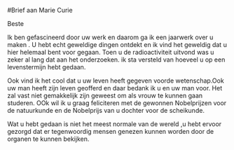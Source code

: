 #Brief aan Marie Curie

Beste

Ik ben gefascineerd door uw werk en daarom ga ik een jaarwerk over u maken .
U hebt echt geweldige dingen ontdekt en ik vind het geweldig dat u hier helemaal bent voor gegaan. 
Toen u de radioactiviteit uitvond was u zeker al lang dat aan het onderzoeken. ik sta versteld van hoeveel u op een levenstermijn hebt gedaan.

Ook vind ik het cool dat u uw leven heeft gegeven voorde wetenschap.Ook uw man heeft zijn leven geofferd en daar bedank ik u en uw man voor. Het zal vast niet gemakkelijk zijn geweest om als vrouw te kunnen gaan studeren.
OOk wil ik u graag feliciteren met de gewonnen Nobelprijzen voor de natuurkunde en de Nobelprijs van u dochter voor de scheikunde.

Wat u hebt gedaan is niet het meest normale van de wereld ,u hebt ervoor gezorgd dat er tegenwoordig mensen genezen kunnen worden door de organen te kunnen bekijken.

